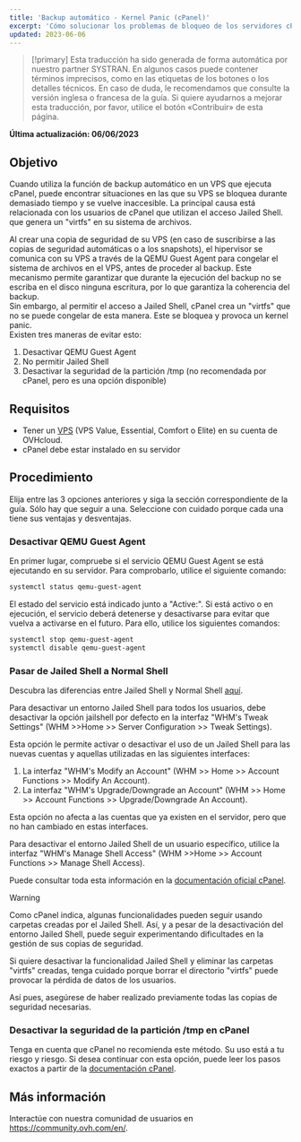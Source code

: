 ```yaml
---
title: 'Backup automático - Kernel Panic (cPanel)'
excerpt: 'Cómo solucionar los problemas de bloqueo de los servidores cPanel durante el backup automático de OVHcloud'
updated: 2023-06-06
---
```


> [!primary]
> Esta traducción ha sido generada de forma automática por nuestro partner SYSTRAN. En algunos casos puede contener términos imprecisos, como en las etiquetas de los botones o los detalles técnicos. En caso de duda, le recomendamos que consulte la versión inglesa o francesa de la guía. Si quiere ayudarnos a mejorar esta traducción, por favor, utilice el botón «Contribuir» de esta página.
> 

**Última actualización: 06/06/2023**

## Objetivo

Cuando utiliza la función de backup automático en un VPS que ejecuta cPanel, puede encontrar situaciones en las que su VPS se bloquea durante demasiado tiempo y se vuelve inaccesible. La principal causa está relacionada con los usuarios de cPanel que utilizan el acceso Jailed Shell. que genera un "virtfs" en su sistema de archivos. 

Al crear una copia de seguridad de su VPS (en caso de suscribirse a las copias de seguridad automáticas o a los snapshots), el hipervisor se comunica con su VPS a través de la QEMU Guest Agent para congelar el sistema de archivos en el VPS, antes de proceder al backup. Este mecanismo permite garantizar que durante la ejecución del backup no se escriba en el disco ninguna escritura, por lo que garantiza la coherencia del backup.
<br>Sin embargo, al permitir el acceso a Jailed Shell, cPanel crea un "virtfs" que no se puede congelar de esta manera. Este se bloquea y provoca un kernel panic.
<br>Existen tres maneras de evitar esto:

1. Desactivar QEMU Guest Agent
2. No permitir Jailed Shell
3. Desactivar la seguridad de la partición /tmp (no recomendada por cPanel, pero es una opción disponible)

## Requisitos

- Tener un [VPS](https://www.ovhcloud.com/es-es/vps/) (VPS Value, Essential, Comfort o Elite) en su cuenta de OVHcloud.
- cPanel debe estar instalado en su servidor

## Procedimiento

Elija entre las 3 opciones anteriores y siga la sección correspondiente de la guía. Sólo hay que seguir a una.
Seleccione con cuidado porque cada una tiene sus ventajas y desventajas.

### Desactivar QEMU Guest Agent

En primer lugar, compruebe si el servicio QEMU Guest Agent se está ejecutando en su servidor. Para comprobarlo, utilice el siguiente comando:

```bash
systemctl status qemu-guest-agent
```

El estado del servicio está indicado junto a "Active:". Si está activo o en ejecución, el servicio deberá detenerse y desactivarse para evitar que vuelva a activarse en el futuro. Para ello, utilice los siguientes comandos:

```bash
systemctl stop qemu-guest-agent
systemctl disable qemu-guest-agent
```

### Pasar de Jailed Shell a Normal Shell

Descubra las diferencias entre Jailed Shell y Normal Shell [aquí](https://support.cpanel.net/hc/en-us/articles/360051992634-Differences-Between-Normal-and-Jailed-Shell).

Para desactivar un entorno Jailed Shell para todos los usuarios, debe desactivar la opción jailshell por defecto en la interfaz "WHM's Tweak Settings" (WHM >>Home >> Server Configuration >> Tweak Settings).

Esta opción le permite activar o desactivar el uso de un Jailed Shell para las nuevas cuentas y aquellas utilizadas en las siguientes interfaces:

1. La interfaz "WHM's Modify an Account" (WHM >> Home >> Account Functions >> Modify An Account).
2. La interfaz "WHM's Upgrade/Downgrade an Account" (WHM >> Home >> Account Functions >> Upgrade/Downgrade An Account).

Esta opción no afecta a las cuentas que ya existen en el servidor, pero que no han cambiado en estas interfaces.

Para desactivar el entorno Jailed Shell de un usuario específico, utilice la interfaz "WHM's Manage Shell Access" (WHM >>Home >> Account Functions >> Manage Shell Access).

Puede consultar toda esta información en la [documentación oficial cPanel](https://docs.cpanel.net/knowledge-base/accounts/virtfs-jailed-shell/#disable-or-remove-a-jailed-shell-environment).

> [!warning]
>
> Como cPanel indica, algunas funcionalidades pueden seguir usando carpetas creadas por el Jailed Shell. Así, y a pesar de la desactivación del entorno Jailed Shell, puede seguir experimentando dificultades en la gestión de sus copias de seguridad.
>
> Si quiere desactivar la funcionalidad Jailed Shell y eliminar las carpetas "virtfs" creadas, tenga cuidado porque borrar el directorio "virtfs" puede provocar la pérdida de datos de los usuarios.
>
> Así pues, asegúrese de haber realizado previamente todas las copias de seguridad necesarias.

### Desactivar la seguridad de la partición /tmp en cPanel

Tenga en cuenta que cPanel no recomienda este método. Su uso está a tu riesgo y riesgo. Si desea continuar con esta opción, puede leer los pasos exactos a partir de la [documentación cPanel](https://docs.cpanel.net/knowledge-base/security/tips-to-make-your-server-more-secure/#harden-your-tmp-partition).

## Más información

Interactúe con nuestra comunidad de usuarios en <https://community.ovh.com/en/>.
